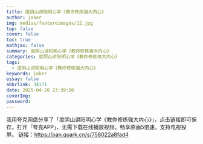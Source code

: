 ```yaml
---
title: 度阴山讲阳明心学《教你修炼强大内心》
author: joker
img: medias/featureimages/12.jpg
top: false
cover: false
toc: true
mathjax: false
summary: 度阴山讲阳明心学《教你修炼强大内心》
categories: 度阴山讲阳明心学《教你修炼强大内心》
tags:
  - 度阴山讲阳明心学《教你修炼强大内心》
keywords: joker
essay: false
abbrlink: 34171
date: 2025-04-20 23:39:50
coverImg:
password:
---
```


我用夸克网盘分享了「度阴山讲阳明心学《教你修炼强大内心》」，点击链接即可保存。打开「夸克APP」，无需下载在线播放视频，畅享原画5倍速，支持电视投屏。
链接：https://pan.quark.cn/s/758022a8fad4
